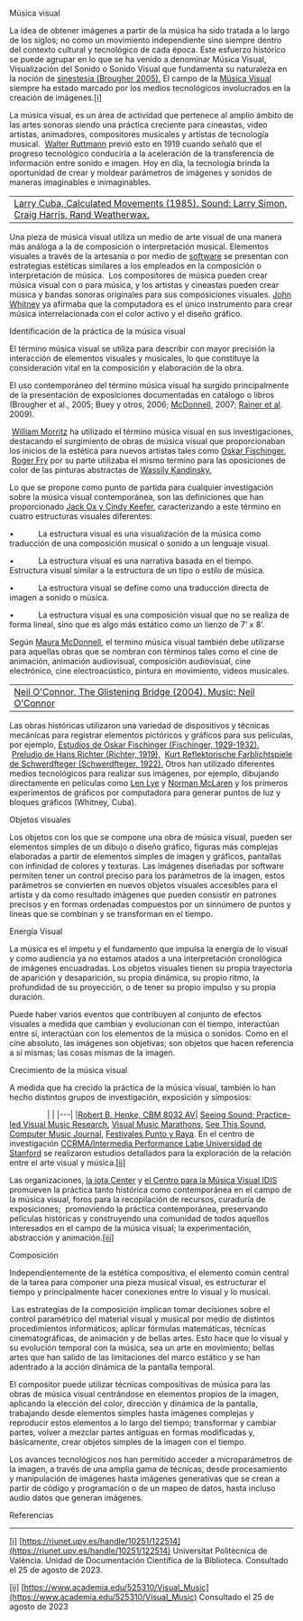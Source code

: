           

Música visual

La idea de obtener imágenes a partir de la música ha sido tratada a lo largo de los siglos; no como un movimiento independiente sino siempre dentro del contexto cultural y tecnológico de cada época. Este esfuerzo histórico se puede agrupar en lo que se ha venido a denominar Música Visual, Visualización del Sonido o Sonido Visual que fundamenta su naturaleza en la noción de [sinestesia (Brougher 2005).](https://riunet.upv.es/handle/10251/122514) El campo de la [Música Visual](https://proyectoidis.org/musica-visual/) siempre ha estado marcado por los medios tecnológicos involucrados en la creación de imágenes.[[i]](#_edn1)

La música visual, es un área de actividad que pertenece al amplio ámbito de las artes sonoras siendo una práctica creciente para cineastas, video artistas, animadores, compositores musicales y artistas de tecnología musical.  [Walter Ruttmann](https://www.biografiasyvidas.com/biografia/r/ruttmann.htm) previó esto en 1919 cuando señaló que el progreso tecnológico conduciría a la aceleración de la transferencia de información entre sonido e imagen. Hoy en día, la tecnología brinda la oportunidad de crear y moldear parámetros de imágenes y sonidos de maneras imaginables e inimaginables.

|   |
|---|
|[Larry Cuba, Calculated Movements (1985). Sound: Larry Simon, Craig Harris, Rand Weatherwax.](https://www.youtube.com/watch?v=syoGTp6QkME)|

Una pieza de música visual utiliza un medio de arte visual de una manera más análoga a la de composición o interpretación musical. Elementos visuales a través de la artesanía o por medio de [software](https://es.wikipedia.org/wiki/Portal:Software) se presentan con estrategias estéticas similares a los empleados en la composición o interpretación de música.  Los compositores de música pueden crear música visual con o para música, y los artistas y cineastas pueden crear música y bandas sonoras originales para sus composiciones visuales. [John Whitney](https://www.awn.com/mag/issue2.5/2.5pages/2.5moritzwhitney.html) ya afirmaba que la computadora es el único instrumento para crear música interrelacionada con el color activo y el diseño gráfico.

Identificación de la práctica de la música visual

El término música visual se utiliza para describir con mayor precisión la interacción de elementos visuales y musicales, lo que constituye la consideración vital en la composición y elaboración de la obra.

El uso contemporáneo del término música visual ha surgido principalmente de la presentación de exposiciones documentadas en catálogo o libros (Brougher et al., 2005; Buey y otros, 2006; [McDonnell](https://www.tcd.ie/eleceng/mmt/people/mmcdonn/), 2007; [Rainer et al](http://www.cccb.org/es/participantes/ficha/yvonne-rainer/222452). 2009).

 [William Morritz](http://www.centerforvisualmusic.org/Moritz.htm#bio) ha utilizado el término música visual en sus investigaciones, destacando el surgimiento de obras de música visual que proporcionaban los inicios de la estética para nuevos artistas tales como [Oskar Fischinger.](http://www.oskarfischinger.org/OFBio.html)  [Roger Fry](https://es.wikipedia.org/wiki/Roger_Fry) por su parte utilizaba el mismo termino para las oposiciones de color de las pinturas abstractas de [Wassily Kandinsky.](https://www.britannica.com/biography/Wassily-Kandinsky)

Lo que se propone como punto de partida para cualquier investigación sobre la música visual contemporánea, son las definiciones que han proporcionado [Jack Ox y Cindy Keefer](http://www.centerforvisualmusic.org/Ox_Keefer_VM.htm), caracterizando a este término en cuatro estructuras visuales diferentes:

•           La estructura visual es una visualización de la música como traducción de una composición musical o sonido a un lenguaje visual.

•           La estructura visual es una narrativa basada en el tiempo. Estructura visual similar a la estructura de un tipo o estilo de música.

•           La estructura visual se define como una traducción directa de imagen a sonido o música.

•           La estructura visual es una composición visual que no se realiza de forma lineal, sino que es algo más estático como un lienzo de 7’ x 8’.

Según [Maura McDonnell](https://www.tcd.ie/eleceng/mmt/people/mmcdonn/), el termino música visual también debe utilizarse para aquellas obras que se nombran con términos tales como el cine de animación, animación audiovisual, composición audiovisual, cine electrónico, cine electroacústico, pintura en movimiento, videos musicales.

|   |
|---|
|[Neil O'Connor, The Glistening Bridge (2004). Music: Neil O'Connor](https://www.youtube.com/watch?v=45qleN5s3Fs)|

Las obras históricas utilizaron una variedad de dispositivos y técnicas mecánicas para registrar elementos pictóricos y gráficos para sus películas, por ejemplo, [Estudios de Oskar Fischinger (Fischinger, 1929-1932)](https://www.youtube.com/watch?v=9JU3GFgMWh8),  [Preludio de Hans Richter (Richter, 1919),](https://www.youtube.com/watch?v=R_kceafWtbE)  [Kurt Reflektorische Farblichtspiele de Schwerdfteger (Schwerdfteger, 1922).](https://www.youtube.com/watch?v=K6POAi7DoBs&t=504s) Otros han utilizado diferentes medios tecnológicos para realizar sus imágenes, por ejemplo, dibujando directamente en películas como [Len Lye](https://expcinema.org/site/es/wiki/artista/len-lye) y [Norman McLaren](https://proyectoidis.org/norman-mclaren/) y los primeros experimentos de gráficos por computadora para generar puntos de luz y bloques gráficos (Whitney, Cuba).

Objetos visuales

Los objetos con los que se compone una obra de música visual, pueden ser elementos simples de un dibujo o diseño gráfico, figuras más complejas elaboradas a partir de elementos simples de imagen y gráficos, pantallas con infinidad de colores y texturas. Las imágenes diseñadas por software permiten tener un control preciso para los parámetros de la imagen, estos parámetros se convierten en nuevos objetos visuales accesibles para el artista y da como resultado imágenes que pueden consistir en patrones precisos y en formas ordenadas compuestos por un sinnúmero de puntos y líneas que se combinan y se transforman en el tiempo.

Energía Visual

La música es el ímpetu y el fundamento que impulsa la energía de lo visual y como audiencia ya no estamos atados a una interpretación cronológica de imágenes encuadradas. Los objetos visuales tienen su propia trayectoria de aparición y desaparición, su propia dinámica, su propio ritmo, la profundidad de su proyección, o de tener su propio impulso y su propia duración.

Puede haber varios eventos que contribuyen al conjunto de efectos visuales a medida que cambian y evolucionan con el tiempo, interactúan entre sí, interactúan con los elementos de la música o sonidos. Como en el cine absoluto, las imágenes son objetivas; son objetos que hacen referencia a sí mismas; las cosas mismas de la imagen.

Crecimiento de la música visual

A medida que ha crecido la práctica de la música visual, también lo han hecho distintos grupos de investigación, exposición y simposios:

                 |   |
|---|
|[Robert B. Henke, CBM 8032 AV](https://roberthenke.com/concerts/cbm8032av.html)| [Seeing Sound: Practice-led Visual Music Research](https://josephhyde.co.uk/research/seeing-sound/), [Visual Music Marathons](http://www.artkitchen.com/InConcert/VMM070428.html), [See This Sound](http://www.see-this-sound.at/en.html), [Computer Music Journal](https://www.jstor.org/journal/computermusicj), [Festivales Punto y Raya](https://www.cccb.org/es/multimedia/videos/what-is-punto-y-raya-festival-2007-2011/211563). En el centro de investigación [CCRMA/Intermedia Performance Labe Universidad de Stanford](https://ipl.stanford.edu/Home.html) se realizaron estudios detallados para la exploración de la relación entre el arte visual y música.[[ii]](#_edn2)

Las organizaciones, [la iota Center](https://expcinema.org/site/es/editores/iota-center) y [el Centro para la Música Visual IDIS](https://proyectoidis.org/centro-para-la-musica-visual/) promueven la práctica tanto histórica como contemporánea en el campo de la música visual, foros para la recopilación de recursos, curaduría de exposiciones;  promoviendo la práctica contemporánea, preservando películas históricas y construyendo una comunidad de todos aquellos interesados en el campo de la música visual; la experimentación, abstracción y animación.[[iii]](#_edn3)

Composición

Independientemente de la estética compositiva, el elemento común central de la tarea para componer una pieza musical visual, es estructurar el tiempo y principalmente hacer conexiones entre lo visual y lo musical.

 Las estrategias de la composición implican tomar decisiones sobre el control paramétrico del material visual y musical por medio de distintos procedimientos informáticos; aplicar fórmulas matemáticas, técnicas cinematográficas, de animación y de bellas artes. Esto hace que lo visual y su evolución temporal con la música, sea un arte en movimiento; bellas artes que han salido de las limitaciones del marco estático y se han adentrado a la acción dinámica de la pantalla temporal.

El compositor puede utilizar técnicas compositivas de música para las obras de música visual centrándose en elementos propios de la imagen, aplicando la elección del color, dirección y dinámica de la pantalla, trabajando desde elementos simples hasta imágenes complejas y reproducir estos elementos a lo largo del tiempo; transformar y cambiar partes, volver a mezclar partes antiguas en formas modificadas y, básicamente, crear objetos simples de la imagen con el tiempo.

Los avances tecnológicos nos han permitido acceder a microparámetros de la imagen, a través de una amplia gama de técnicas, desde procesamiento y manipulación de imágenes hasta imágenes generativas que se crean a partir de código y programación o de un mapeo de datos, hasta incluso audio datos que generan imágenes.

Referencias

  

---

[[i]](#_ednref1) [https://riunet.upv.es/handle/10251/122514](https://riunet.upv.es/handle/10251/122514) Universitat Politècnica de València. Unidad de Documentación Científica de la Biblioteca. Consultado el 25 de agosto de 2023.

[[ii]](#_ednref2) [https://www.academia.edu/525310/Visual_Music](https://www.academia.edu/525310/Visual_Music) Consultado el 25 de agosto de 2023

[](#_ednref3)